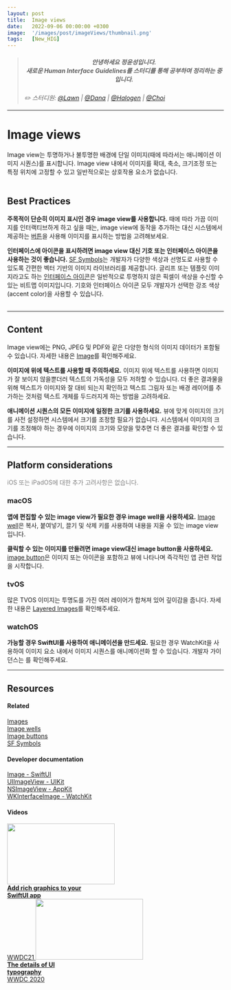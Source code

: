 ```yaml
---
layout: post
title:  Image views
date:   2022-09-06 00:00:00 +0300
image:  '/images/post/imageViews/thumbnail.png'
tags:   [New_HIG]
---
```


> ##### <center>안녕하세요 정윤성입니다.<br> 새로운 Human Interface Guidelines를 스터디를 통해 공부하며 정리하는 중입니다.</center>
> <cite>✏️ 스터디원: <a href="https://velog.io/@lawn/series/NEW-HIG-2022" target="_blank">@Lawn</a> | <a href="https://velog.io/@andana/series/Lets-Study-HIG" target="_blank">@Dana</a> | <a href="https://velog.io/@halogen/Apple-HIG-Foundation-Layout" target="_blank">@Halogen</a> | <a href="" target="_blank">@Choi</a></cite>

***

# Image views
Image view는 투명하거나 불투명한 배경에 단일 이미지(때에 따라서는 애니메이션 이미지 시퀀스)를 표시합니다. Image view 내에서 이미지를 확대, 축소, 크기조정 또는 특정 위치에 고정할 수 있고 일반적으로는 상호작용 요소가 없습니다.
<br><br>

## Best Practices
<b>주목적이 단순히 이미지 표시인 경우 image view를 사용합니다.</b> 때에 따라 가끔 이미지를 인터랙티브하게 하고 싶을 때는, image view에 동작을 추가하는 대신 시스템에서 제공하는 <a href="/blog/button">버튼</a>을 사용해 이미지를 표시하는 방법을 고려해보세요. 

<b>인터페이스에 아이콘을 표시하려면 image view 대신 기호 또는 인터페이스 아이콘을 사용하는 것이 좋습니다.</b> <a href="/blog/sf-symbols">SF Symbols</a>는 개발자가 다양한 색상과 선명도로 사용할 수 있도록 간편한 벡터 기반의 이미지 라이브러리를 제공합니다. 글리프 또는 템플릿 이미지라고도 하는 <a href="/blog/icons">인터페이스 아이콘</a>은 일반적으로 투명하지 않은 픽셀이 색상을 수신할 수 있는 비트맵 이미지입니다. 기호와 인터페이스 아이콘 모두 개발자가 선택한 강조 색상(accent color)을 사용할 수 있습니다.
<br><br>

***

## Content
Image view에는 PNG, JPEG 및 PDF와 같은 다양한 형식의 이미지 데이터가 포함될 수 있습니다. 자세한 내용은 <a href="/blog/images">Image</a>를 확인해주세요.

<b>이미지에 위에 텍스트를 사용할 때 주의하세요.</b> 이미지 위에 텍스트를 사용하면 이미지가 잘 보이지 않을뿐더러 텍스트의 가독성을 모두 저하할 수 있습니다. 더 좋은 결과물을 위해 텍스트가 이미지와 잘 대비 되는지 확인하고 텍스트 그림자 또는 배경 레이어를 추가하는 것처럼 텍스트 개체를 두드러지게 하는 방법을 고려하세요.

<b>애니메이션 시퀀스의 모든 이미지에 일정한 크기를 사용하세요.</b> 뷰에 맞게 이미지의 크기를 사전 설정하면 시스템에서 크기를 조정할 필요가 없습니다. 시스템에서 이미지의 크기를 조정해야 하는 경우에 이미지의 크기와 모양을 맞추면 더 좋은 결과를 확인할 수 있습니다.

***
## Platform considerations
<c style="color: Gray">iOS 또는 iPadOS에 대한 추가 고려사항은 없습니다.</c>
<br>

### macOS
<b>앱에 편집할 수 있는 image view가 필요한 경우 image well을 사용하세요.</b> <a href="/blog/image-wells">Image well</a>은 복사, 붙여넣기, 끌기 및 삭제 키를 사용하여 내용을 지울 수 있는 image view입니다.

<b>클릭할 수 있는 이미지를 만들려면 image view대신 image button을 사용하세요.</b> <a href="/blog/image-buttons">image button</a>은 이미지 또는 아이콘을 포함하고 뷰에 나타나며 즉각적인 앱 관련 작업을 시작합니다.

### tvOS
많은 TVOS 이미지는 투명도를 가진 여러 레이어가 합쳐져 있어 깊이감을 줍니다. 자세한 내용은 <a href="/blog/images/#Layered-images">Layered Images</a>를 확인해주세요.

### watchOS
<b>가능할 경우 SwiftUI를 사용하여 애니메이션을 만드세요.</b> 필요한 경우 WatchKit을 사용하여 이미지 요소 내에서 이미지 시퀀스를 애니메이션화 할 수 있습니다. 개발자 가이던스는 <a href="https://developer.apple.com/documentation/watchkit/wkimageanimatable"></a>를 확인해주세요.

***
## Resources
#### Related
<a href="https://developer.apple.com/design/human-interface-guidelines/foundations/images">Images</a><br>
<a href="https://developer.apple.com/design/human-interface-guidelines/components/selection-and-input/image-wells">Image wells</a><br>
<a href="https://developer.apple.com/design/human-interface-guidelines/components/menus-and-actions/buttons/#image-buttons">Image buttons</a><br>
<a href="https://developer.apple.com/design/human-interface-guidelines/foundations/sf-symbols">SF Symbols</a><br>

#### Developer documentation
<a href="https://developer.apple.com/documentation/swiftui/image">Image - SwiftUI</a><br>
<a href="https://developer.apple.com/documentation/uikit/uiimageview">UIImageView - UIKit</a><br>
<a href="https://developer.apple.com/documentation/appkit/nsimageview">NSImageView - AppKit</a><br>
<a href="https://developer.apple.com/documentation/watchkit/wkinterfaceimage">WKInterfaceImage - WatchKit</a><br>

#### Videos
<div class="gallery-box">
  <div class="video-gallery">
    <a id="wwdc2021-10021" href="https://developer.apple.com/videos/play/wwdc2021/10021/">
		<img src="https://devimages-cdn.apple.com/wwdc-services/images/119/4887/4887_wide_250x141_2x.jpg" width="250" height="141"><br>
		<b>Add rich graphics to your<br>SwiftUI app</b><br>
		WWDC21
	</a>
    <a id="wwdc2020-10175" href="https://developer.apple.com/videos/play/wwdc2020/10175/">
		<img src="https://devimages-cdn.apple.com/wwdc-services/images/49/3823/3823_wide_250x141_2x.jpg" width="250" height="141"><br>
		<b>The details of UI<br>typography</b><br>
		WWDC 2020
	</a>
  </div>
</div>